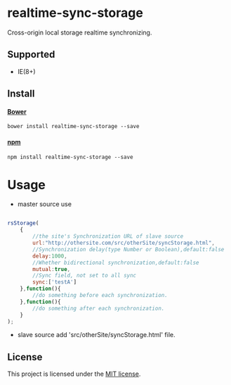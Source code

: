 # realtime-sync-storage
Cross-origin local storage realtime synchronizing.
## Supported
* IE(8+)

## Install
#### [Bower](http://bower.io/search/?q=realtime-sync-storage)
```
bower install realtime-sync-storage --save
```

#### [npm](https://www.npmjs.com/package/realtime-sync-storage)
```
npm install realtime-sync-storage --save
```
Usage
=====

* master source use

```javascript

rsStorage(
    {
        //the site's Synchronization URL of slave source
        url:"http://othersite.com/src/otherSite/syncStorage.html",
        //Synchronization delay(type Number or Boolean),default:false
        delay:1000,
        //Whether bidirectional synchronization,default:false
        mutual:true,
        //Sync field, not set to all sync
        sync:['testA']
    },function(){
        //do something before each synchronization.
    },function(){
        //do something after each synchronization.
    }
);

```
* slave source add 'src/otherSite/syncStorage.html' file.

## License
This project is licensed under the [MIT license](http://opensource.org/licenses/MIT).
